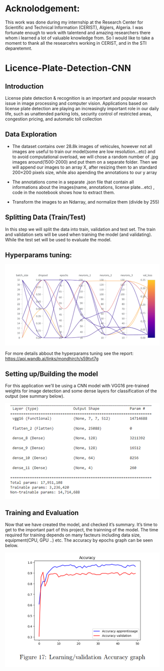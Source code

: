 # Acknolodgement:
This work was done during my internship at the Research Center for Scientific and Technical Information (CERIST), Algiers, Algeria. I was fortunate enough to work with talentend and amazing researchers there whom i learned a lot of valuable knowledge from. So I would like to take a moment to thank all the researcehrs working in CERIST, and in the STI deparetemnt.


# Licence-Plate-Detection-CNN

## Introduction 

License plate detection & recognition is an important and popular research issue in image
processing and computer vision. Applications based on license plate detection are playing an
increasingly important role in our daily life, such as unattended parking lots, security control of
restricted areas, congestion pricing, and automatic toll collection

## Data Exploration
- The dataset contains over 28.8k images of vehicules, however not all images are useful to train
our model(some are low resolution...etc) and to avoid computational overload, we will chose a random
number of .jpg images around(1500-2000) and put them on a separate folder.
Then we will append our images to an array X, after resizing them to an standard 200×200 pixels
size, while also apending the annotations to our y array

- The annotations come in a separate .json file that contain all informations about the images(name, annotations, license plate...etc)
, code in the nootebook shows how to extract them.

- Transform the images to an Ndarray, and normalize them (divide by 255)

## Splitting Data (Train/Test)

In this step we will split the data into train, validation and test set. The train and validation sets will be used when training the model (and validating). While the test set will be used to evaluate the model.

## Hyperparams tuning:

<img src="screenshots/hyperparam_cnn.png" alt="hyperparams Screenshot" width="600"/>

For more details abbout the hyperparams tuning see the report: https://api.wandb.ai/links/mondhirch/s59tvt7g
## Setting up/Building the model

For this application we'll be using a CNN model with VGG16 pre-trained weights for image detection and some dense layers for classification of the output (see summary below).


<img src="screenshots/model_arch.png" alt="Model arch Screenshot" width="600"/>

## Training and Evaluation
Now that we have created the model, and checked it’s summary. It’s time to get to the
important part of this project, the trainning of the model. The time required for training depends
on many facteurs including data size, equipment(CPU, GPU ..) etc.
The accuracy by epochs graph can be seen below.

<img src="screenshots/accuracy_plot.png" alt="accuracy plot Screenshot" width="600"/>

